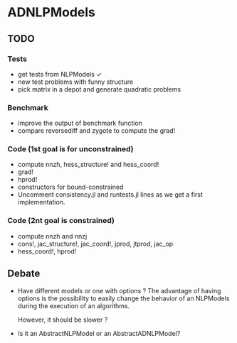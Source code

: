 # ADNLPModels

## TODO
### Tests
- get tests from NLPModels ✓
- new test problems with funny structure 
- pick matrix in a depot and generate quadratic problems
### Benchmark
- improve the output of benchmark function
- compare reversediff and zygote to compute the grad!
### Code (1st goal is for unconstrained)
- compute nnzh, hess_structure! and hess_coord!
- grad!
- hprod!
- constructors for bound-constrained
- Uncomment consistency.jl and runtests.jl lines as we get a first implementation.
### Code (2nt goal is constrained)
- compute nnzh and nnzj
- cons!, jac_structure!, jac_coord!, jprod, jtprod, jac_op
- hess_coord!, hprod!

## Debate
- Have different models or one with options ?
  The advantage of having options is the possibility to easily change the behavior
  of an NLPModels during the execution of an algorithms.

  However, it should be slower ?
- Is it an AbstractNLPModel or an AbstractADNLPModel?